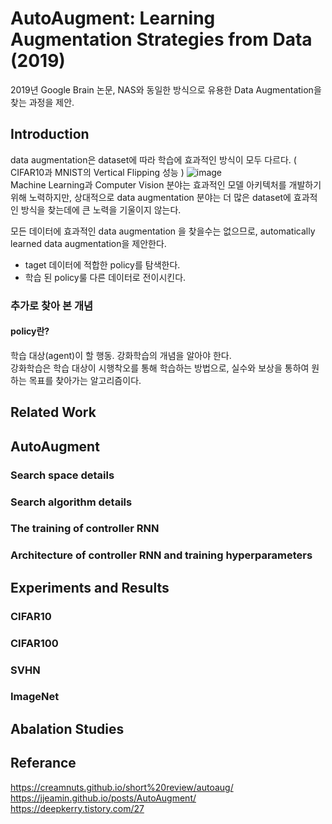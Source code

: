 # AutoAugment: Learning Augmentation Strategies from Data (2019)
2019년 Google Brain 논문, NAS와 동일한 방식으로 유용한 Data Augmentation을 찾는 과정을 제안.

## Introduction
data augmentation은 dataset에 따라 학습에 효과적인 방식이 모두 다르다. ( CIFAR10과 MNIST의 Vertical Flipping 성능 )
![image](https://user-images.githubusercontent.com/108729047/220165345-ccd9714e-291e-42a5-8474-e31c5780ac59.png)  
Machine Learning과 Computer Vision 분야는 효과적인 모델 아키텍처를 개발하기 위해 노력하지만, 상대적으로 data augmentation 분야는 더 많은 dataset에 효과적인 방식을 찾는데에 큰 노력을 기울이지 않는다.  

모든 데이터에 효과적인 data augmentation 을 찾을수는 없으므로, automatically learned data augmentation을 제안한다.  
- taget 데이터에 적합한 policy를 탐색한다.
- 학습 된 policy룰 다른 데이터로 전이시킨다.  

### 추가로 찾아 본 개념
#### policy란?  
학습 대상(agent)이 할 행동. 강화학습의 개념을 알아야 한다.  
강화학습은 학습 대상이 시행착오를 통해 학습하는 방법으로, 실수와 보상을 통하여 원하는 목표를 찾아가는 알고리즘이다.  




## Related Work




## AutoAugment

### Search space details

### Search algorithm details

### The training of controller RNN

### Architecture of controller RNN and training hyperparameters




## Experiments and Results

### CIFAR10

### CIFAR100

### SVHN

### ImageNet




## Abalation Studies



## Referance
https://creamnuts.github.io/short%20review/autoaug/
https://jjeamin.github.io/posts/AutoAugment/
https://deepkerry.tistory.com/27
